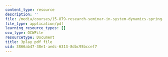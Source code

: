 ```yaml
---
content_type: resource
description: ''
file: /media/courses/15-879-research-seminar-in-system-dynamics-spring-2014/3866ab4738e1aedc63138dbc95bccef7_pPqI5LbC96Y.pdf
file_type: application/pdf
learning_resource_types: []
ocw_type: OCWFile
resourcetype: Document
title: 3play pdf file
uid: 3866ab47-38e1-aedc-6313-8dbc95bccef7
---
```


